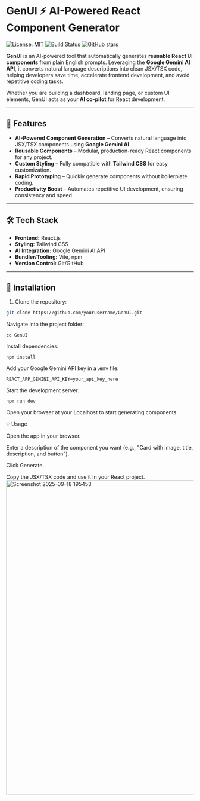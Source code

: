 # GenUI ⚡ AI-Powered React Component Generator

[![License: MIT](https://img.shields.io/badge/License-MIT-green.svg)](LICENSE)
[![Build Status](https://img.shields.io/badge/build-passing-brightgreen)](#)
[![GitHub stars](https://img.shields.io/github/stars/yourusername/GenUI?style=social)](https://github.com/yourusername/GenUI)

**GenUI** is an AI-powered tool that automatically generates **reusable React UI components** from plain English prompts. Leveraging the **Google Gemini AI API**, it converts natural language descriptions into clean JSX/TSX code, helping developers save time, accelerate frontend development, and avoid repetitive coding tasks.  

Whether you are building a dashboard, landing page, or custom UI elements, GenUI acts as your **AI co-pilot** for React development.

---

## 🌟 Features

- **AI-Powered Component Generation** – Converts natural language into JSX/TSX components using **Google Gemini AI**.  
- **Reusable Components** – Modular, production-ready React components for any project.  
- **Custom Styling** – Fully compatible with **Tailwind CSS** for easy customization.  
- **Rapid Prototyping** – Quickly generate components without boilerplate coding.  
- **Productivity Boost** – Automates repetitive UI development, ensuring consistency and speed.  

---

## 🛠️ Tech Stack

- **Frontend:** React.js  
- **Styling:** Tailwind CSS  
- **AI Integration:** Google Gemini AI API  
- **Bundler/Tooling:** Vite, npm  
- **Version Control:** Git/GitHub  

---

## 🚀 Installation

1. Clone the repository:  
```bash
git clone https://github.com/yourusername/GenUI.git
```
Navigate into the project folder:
```
cd GenUI
```

Install dependencies:
```
npm install
```

Add your Google Gemini API key in a .env file:
```
REACT_APP_GEMINI_API_KEY=your_api_key_here
```

Start the development server:
```
npm run dev
```

Open your browser at your Localhost to start generating components.

💡 Usage

Open the app in your browser.

Enter a description of the component you want (e.g., "Card with image, title, description, and button").

Click Generate.

Copy the JSX/TSX code and use it in your React project.
<img width="1912" height="842" alt="Screenshot 2025-09-18 195453" src="https://github.com/user-attachments/assets/be58df34-346b-4301-a94d-52823517933c" />

